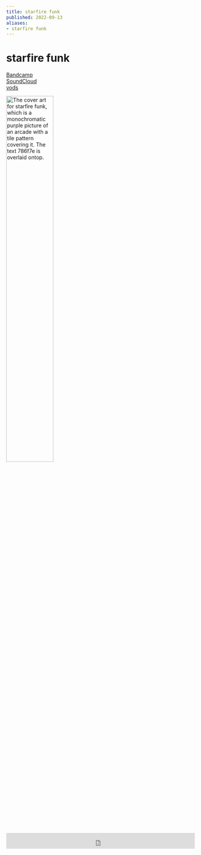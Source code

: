```yaml
---
title: starfire funk
published: 2022-09-13
aliases:
- starfire funk
---
```


# starfire funk

<div class="flex">
<div><i class="ri-store-2-fill"></i> <a href="https://music.exodrifter.space/track/starfire-funk">Bandcamp</a></div>
<div><i class="ri-soundcloud-fill"></i> <a href="https://soundcloud.com/exodrifter/starfire-funk">SoundCloud</a></div>
<div><i class="ri-video-fill"></i> <a href="https://vods.exodrifter.space/tag/song-starfire-funk">vods</a></div>
</div>

<img src="starfire-funk.png" alt="The cover art for starfire funk, which is a monochromatic purple picture of an arcade with a tile pattern covering it. The text 786f7e is overlaid ontop." width="50%"></img>

<iframe style="border: 0; width: 100%; max-width: 700px; height: 42px;" src="https://bandcamp.com/EmbeddedPlayer/album=477085509/size=small/bgcol=333333/linkcol=0f91ff/track=2076763500/transparent=true/" seamless><a href="https://music.exodrifter.space/album/lonely-metro">lonely metro by exodrifter</a></iframe>
